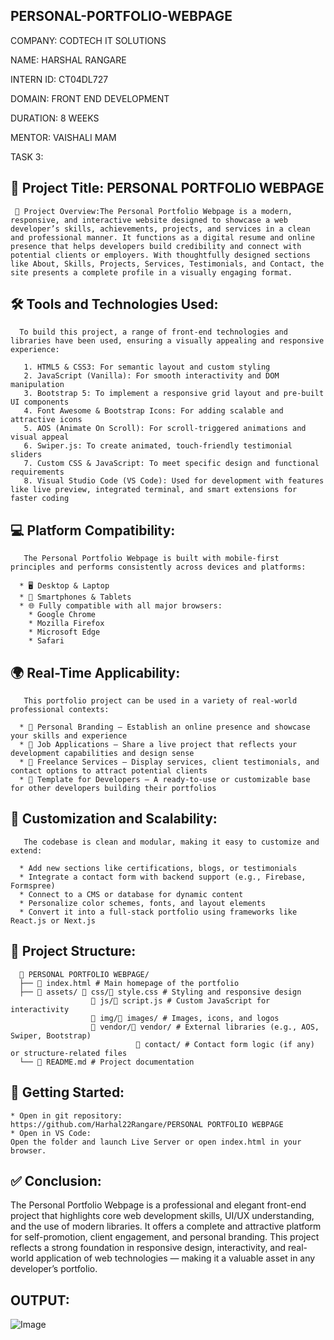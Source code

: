 ## PERSONAL-PORTFOLIO-WEBPAGE 

COMPANY: CODTECH IT SOLUTIONS

NAME: HARSHAL RANGARE

INTERN ID: CT04DL727

DOMAIN: FRONT END DEVELOPMENT

DURATION: 8 WEEKS

MENTOR: VAISHALI MAM

TASK 3:

## 📘 Project Title: PERSONAL PORTFOLIO WEBPAGE

     🔹 Project Overview:The Personal Portfolio Webpage is a modern, responsive, and interactive website designed to showcase a web developer’s skills, achievements, projects, and services in a clean and professional manner. It functions as a digital resume and online presence that helps developers build credibility and connect with potential clients or employers. With thoughtfully designed sections like About, Skills, Projects, Services, Testimonials, and Contact, the site presents a complete profile in a visually engaging format.

## 🛠️ Tools and Technologies Used:
      To build this project, a range of front-end technologies and libraries have been used, ensuring a visually appealing and responsive experience:

       1. HTML5 & CSS3: For semantic layout and custom styling
       2. JavaScript (Vanilla): For smooth interactivity and DOM manipulation
       3. Bootstrap 5: To implement a responsive grid layout and pre-built UI components
       4. Font Awesome & Bootstrap Icons: For adding scalable and attractive icons
       5. AOS (Animate On Scroll): For scroll-triggered animations and visual appeal
       6. Swiper.js: To create animated, touch-friendly testimonial sliders
       7. Custom CSS & JavaScript: To meet specific design and functional requirements
       8. Visual Studio Code (VS Code): Used for development with features like live preview, integrated terminal, and smart extensions for faster coding

## 💻 Platform Compatibility:
       The Personal Portfolio Webpage is built with mobile-first principles and performs consistently across devices and platforms:

      * 🖥️ Desktop & Laptop
      * 📱 Smartphones & Tablets
      * 🌐 Fully compatible with all major browsers:
        * Google Chrome
        * Mozilla Firefox
        * Microsoft Edge
        * Safari

## 🌍 Real-Time Applicability:
       This portfolio project can be used in a variety of real-world professional contexts:

      * 👤 Personal Branding – Establish an online presence and showcase your skills and experience
      * 💼 Job Applications – Share a live project that reflects your development capabilities and design sense
      * 🤝 Freelance Services – Display services, client testimonials, and contact options to attract potential clients
      * 🧩 Template for Developers – A ready-to-use or customizable base for other developers building their portfolios

## 🔧 Customization and Scalability:
       The codebase is clean and modular, making it easy to customize and extend:

      * Add new sections like certifications, blogs, or testimonials
      * Integrate a contact form with backend support (e.g., Firebase, Formspree)
      * Connect to a CMS or database for dynamic content
      * Personalize color schemes, fonts, and layout elements
      * Convert it into a full-stack portfolio using frameworks like React.js or Next.js

## 📂 Project Structure:
      
      📁 PERSONAL PORTFOLIO WEBPAGE/
      ├── 📄 index.html # Main homepage of the portfolio
      ├── 📁 assets/ 📁 css/📄 style.css # Styling and responsive design
                      📁 js/📄 script.js # Custom JavaScript for interactivity
                      📁 img/📄 images/ # Images, icons, and logos
                      📁 vendor/📄 vendor/ # External libraries (e.g., AOS, Swiper, Bootstrap)
                                📄 contact/ # Contact form logic (if any) or structure-related files
      └── 📄 README.md # Project documentation

## 🚀 Getting Started:

    * Open in git repository:
    https://github.com/Harhal22Rangare/PERSONAL PORTFOLIO WEBPAGE  
    * Open in VS Code:
    Open the folder and launch Live Server or open index.html in your browser.
    
    
## ✅ Conclusion:
The Personal Portfolio Webpage is a professional and elegant front-end project that highlights core web development skills, UI/UX understanding, and the use of modern libraries. It offers a complete and attractive platform for self-promotion, client engagement, and personal branding. This project reflects a strong foundation in responsive design, interactivity, and real-world application of web technologies — making it a valuable asset in any developer’s portfolio.

## OUTPUT:

![Image](https://github.com/user-attachments/assets/8730b9fd-eb9a-4471-81d8-88656f5a8806)
